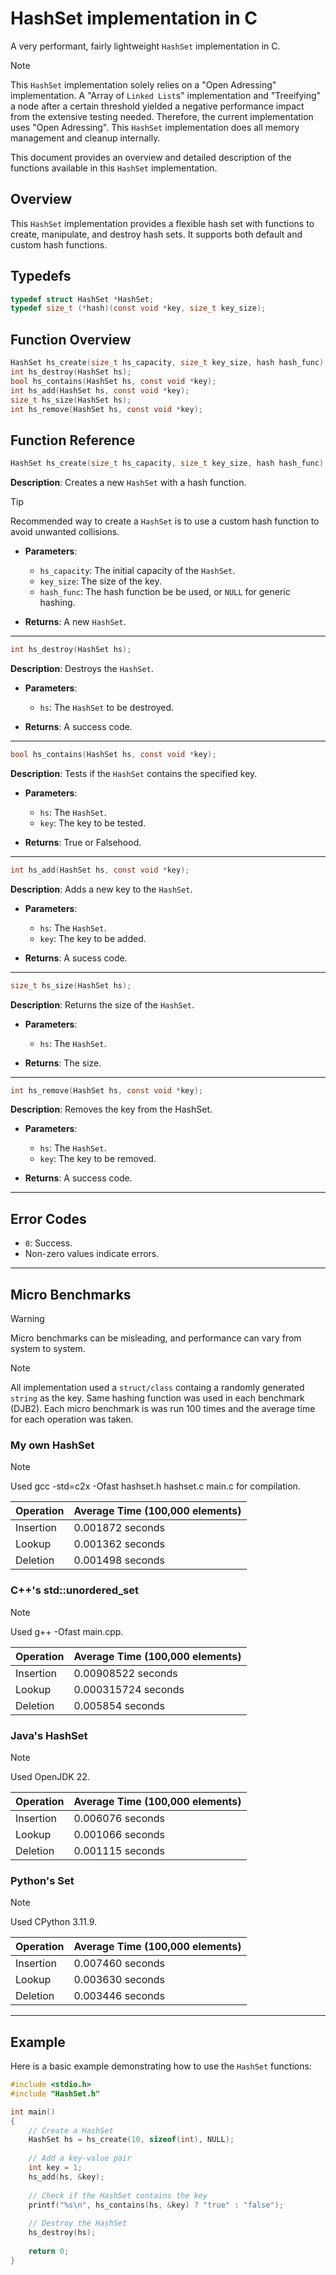 # HashSet implementation in C

A very performant, fairly lightweight `HashSet` implementation in C.

> [!NOTE]
> This `HashSet` implementation solely relies on a "Open Adressing" implementation. A "Array of `Linked List`s" implementation and "Treeifying" a node after a certain threshold yielded a negative performance impact from the extensive testing needed. Therefore, the current implementation uses "Open Adressing". This `HashSet` implementation does all memory management and cleanup internally.

This document provides an overview and detailed description of the functions available in this `HashSet` implementation.

## Overview

This `HashSet` implementation provides a flexible hash set with functions to create, manipulate, and destroy hash sets. It supports both default and custom hash functions.

## Typedefs
```c
typedef struct HashSet *HashSet;
typedef size_t (*hash)(const void *key, size_t key_size);
```


## Function Overview
```c
HashSet hs_create(size_t hs_capacity, size_t key_size, hash hash_func);
int hs_destroy(HashSet hs);
bool hs_contains(HashSet hs, const void *key);
int hs_add(HashSet hs, const void *key);
size_t hs_size(HashSet hs);
int hs_remove(HashSet hs, const void *key);
```
## Function Reference

```c 
HashSet hs_create(size_t hs_capacity, size_t key_size, hash hash_func)
```

**Description**: Creates a new `HashSet` with a hash function.

> [!TIP]
> Recommended way to create a `HashSet` is to use a custom hash function to avoid unwanted collisions.

- **Parameters**:
  - `hs_capacity`: The initial capacity of the `HashSet`.
  - `key_size`: The size of the key.
  - `hash_func`: The hash function be be used, or `NULL` for generic hashing.
  
- **Returns**: A new `HashSet`.

---

```c
int hs_destroy(HashSet hs);
```

**Description**: Destroys the `HashSet`.

- **Parameters**:
  - `hs`: The `HashSet` to be destroyed.
  
- **Returns**: A success code.

---

```c
bool hs_contains(HashSet hs, const void *key);
```

**Description**: Tests if the `HashSet` contains the specified key.

- **Parameters**:
  - `hs`: The `HashSet`.
  - `key`: The key to be tested.
  
- **Returns**: True or Falsehood.

---

```c
int hs_add(HashSet hs, const void *key);
```

**Description**: Adds a new key to the `HashSet`.

- **Parameters**:
  - `hs`: The `HashSet`.
  - `key`: The key to be added.
  
- **Returns**: A sucess code.

---

```c
size_t hs_size(HashSet hs);
```

**Description**: Returns the size of the `HashSet`.

- **Parameters**:
  - `hs`: The `HashSet`.
  
- **Returns**: The size.
  
---

```c
int hs_remove(HashSet hs, const void *key);
```

**Description**: Removes the key from the HashSet.

- **Parameters**:
  - `hs`: The `HashSet`.
  - `key`: The key to be removed.
  
- **Returns**: A success code.

---

## Error Codes

- `0`: Success.
- Non-zero values indicate errors.

---

## Micro Benchmarks

> [!WARNING]
> Micro benchmarks can be misleading, and performance can vary from system to system.

> [!NOTE]
> All implementation used a `struct/class` containg a randomly generated `string` as the key. Same hashing function was used in each benchmark (DJB2). Each micro benchmark is was run 100 times and the average time for each operation was taken. 

### My own HashSet

> [!NOTE]
> Used gcc -std=c2x -Ofast hashset.h hashset.c main.c for compilation.

| Operation   | Average Time (100,000 elements) |
|-------------|---------------------------------|
| Insertion   | 0.001872 seconds                |
| Lookup      | 0.001362 seconds                |
| Deletion    | 0.001498 seconds                |

### C++'s std::unordered_set

> [!NOTE]
> Used g++ -Ofast main.cpp.

| Operation   | Average Time (100,000 elements) |
|-------------|---------------------------------|
| Insertion   | 0.00908522 seconds              |
| Lookup      | 0.000315724 seconds             |
| Deletion    | 0.005854 seconds                |


### Java's HashSet

> [!NOTE]
> Used OpenJDK 22.

| Operation   | Average Time (100,000 elements) |
|-------------|---------------------------------|
| Insertion   | 0.006076 seconds                |
| Lookup      | 0.001066 seconds                |
| Deletion    | 0.001115 seconds                |

### Python's Set

> [!NOTE]
> Used CPython 3.11.9.

| Operation   | Average Time (100,000 elements) |
|-------------|---------------------------------|
| Insertion   | 0.007460 seconds                |
| Lookup      | 0.003630 seconds                |
| Deletion    | 0.003446 seconds                |

---

## Example

Here is a basic example demonstrating how to use the `HashSet` functions:

```c
#include <stdio.h>
#include "HashSet.h"

int main()
{
    // Create a HashSet
    HashSet hs = hs_create(10, sizeof(int), NULL);
    
    // Add a key-value pair
    int key = 1;
    hs_add(hs, &key);
    
    // Check if the HashSet contains the key
    printf("%s\n", hs_contains(hs, &key) ? "true" : "false");
    
    // Destroy the HashSet
    hs_destroy(hs);
    
    return 0;
}
